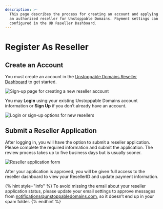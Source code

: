 ```yaml
---
description: >-
  This page describes the process for creating an account and applying to become
  an authorized reseller for Unstoppable Domains. Payment settings can then be
  configured in the UD Reseller Dashboard.
---
```


# Register As Reseller

## Create an Account

You must create an account in the [Unstoppable Domains Reseller Dashboard](https://unstoppabledomains.com/resellers) to get started.

![Sign-up page for creating a new reseller account](../.gitbook/assets/0.png)

You may **Login** using your existing Unstoppable Domains account information or **Sign Up** if you don’t already have an account.

![Login or sign-up options for new resellers](../.gitbook/assets/1.png)

## Submit a Reseller Application

After logging in, you will have the option to submit a reseller application. Please complete the required information and submit the application. The review process takes up to five business days but is usually sooner.

![Reseller application form](../.gitbook/assets/3.png)

After your application is approved, you will be given full access to the reseller dashboard to view your ResellerID and update payment information.

{% hint style="info" %}
To avoid missing the email about your reseller application status, please update your email settings to approve messages from [notifications@unstoppabledomains.com](mailto:notifications@unstoppabledomains.com), so it doesn’t end up in your spam folder.
{% endhint %}

